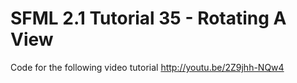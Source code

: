SFML 2.1 Tutorial 35 - Rotating A View
======================================

Code for the following video tutorial http://youtu.be/2Z9jhh-NQw4
